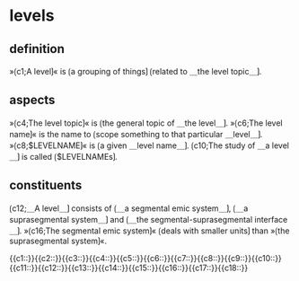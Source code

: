 # levels

## definition

»⟮c1;A level⟯« is ⟮a grouping of things⟯ ⟮related to ＿the level topic＿⟯.

## aspects

»⟮c4;The level topic⟯« is ⟮the general topic of ＿the level＿⟯.
»⟮c6;The level name⟯« is the name to ⟮scope something to that particular ＿level＿⟯.
»⟮c8;\$LEVELNAME⟯« is ⟮a given ＿level name＿⟯.
⟮c10;The study of ＿a level＿⟯ is called ⟮\$LEVELNAMEs⟯.

## constituents

⟮c12;＿A level＿⟯ consists of ⟮＿a segmental emic system＿⟯, ⟮＿a suprasegmental system＿⟯ and ⟮＿the segmental-suprasegmental interface＿⟯.
»⟮c16;The segmental emic system⟯« ⟮deals with smaller units⟯ than »⟮the suprasegmental system⟯«.

<span class='cloze-dump'>{{c1::}}{{c2::}}{{c3::}}{{c4::}}{{c5::}}{{c6::}}{{c7::}}{{c8::}}{{c9::}}{{c10::}}{{c11::}}{{c12::}}{{c13::}}{{c14::}}{{c15::}}{{c16::}}{{c17::}}{{c18::}}</span>